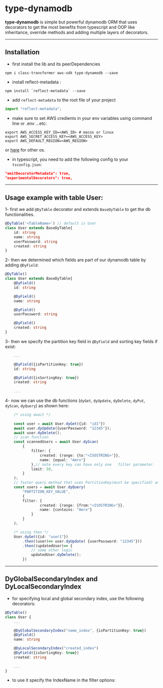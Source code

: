 # type-dynamodb

**type-dynamodb** is simple but powerful dynamodb ORM that uses decorators to get the most benefits from typescript and OOP like inheritance, override methods and adding multiple  layers of decorators.

-----

## Installation
- first install the lib and its peerDependencies
```shell
npm i class-transformer aws-sdk type-dynamodb --save
```
- install reflect-metadata :
```shell
npm install `reflect-metadata` --save

```
- add `reflect-metadata` to the root file of your project
```typescript
import "reflect-metadata";
```
- make sure to set AWS credients in your env variables using command line or .env ...etc:
```shell
export AWS_ACCESS_KEY_ID=<AWS_ID> # macos or linux
export AWS_SECRET_ACCESS_KEY=<AWS_ACCESS_KEY>
export AWS_DEFAULT_REGION=<AWS_REGION>
```
or [here](https://docs.aws.amazon.com/cli/latest/userguide/cli-configure-envvars.html) for other os. 

- in typescript, you need to add the following config to your `tsconfig.json`:
```json
"emitDecoratorMetadata": true,
"experimentalDecorators": true,
```
-----
## Usage example with table User:
1- first we add `@DyTable` decorator and extends `BaseDyTable` to get the db functionalities. 
```typescript
@DyTable('<TableName>') // default is User
class User extends BaseDyTable{
    id: string
    name: string
    userPassword: string
    created: string
}
```
2- then we determined which fields are part of our dynamodb table by adding `@DyField`:
```typescript
@DyTable()
class User extends BaseDyTable{
    @DyField()
    id: string

    @DyField()
    name: string

    @DyField()
    userPassword: string

    @DyField()
    created: string
}
```
3- then we specify the partition key field in `@DyField` and sorting key fields if exist:
```typescript
    ...

    @DyField({isPartitionKey: true})
    id: string

    @DyField({isSortingKey: true})
    created: string
    
    ...
```
4- now we can use the db functions (`dyGet`, `dyUpdate`, `dyDelete`, `dyPut`, `dyScan`, `dyQuery`) as shown here:
```typescript
    /* using await */
    
    const user = await User.dyGet({id: "id1"})
    await user.dyUpdate({userPassword: "12345"});
    await user.dyDelete();
    // scan function
    const scannedUsers = await User.dyScan(
        {
            filter: {
                created: {range: {to:"<ISOSTRING>"}},
                name: {equal: "Amro"}
            },// note every key can have only one   filter parameter.
            limit: 50,
        }
    );
    // faster query method that uses PartitionKey(must be specified) and specify sortingKey automatically
    const users = await User.dyQuery(
        "PARTITION_KEY_VALUE",
        {
        filter: {
                created: {range: {from:"<ISOSTRING>"}},
                name: {contains: "Amro"}
            } 
        }
    );

    /* using then */
    User.dyGet({id: "user1"})
        .then((user)=> user.dyUpdate( {userPassword: "12345"}))
        .then((updatedUser)=> {
            // some other logic
            updatedUser.dyDelete();
        })

```

-----

## DyGlobalSecondaryIndex and DyLocalSecondaryIndex
- for specifying local and global secondary index, use the following decorators:
```typescript
@DyTable()
class User {
    ... 

    @DyGlobalSecondaryIndex("name_index", {isPartitionKey: true})
    @DyField()
    name: string

    @DyLocalSecondaryIndex("created_index")
    @DyField({isSortingKey: true})
    created: string
    
    ...
}
```
-  to use it specify the IndexName in the filter options:
